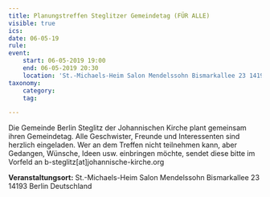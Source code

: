 ```yaml
---
title: Planungstreffen Steglitzer Gemeindetag (FÜR ALLE)
visible: true
ics: 
date: 06-05-19
rule: 
event:
	start: 06-05-2019 19:00
	end: 06-05-2019 20:30
	location: 'St.-Michaels-Heim Salon Mendelssohn Bismarkallee 23 14193 Berlin Deutschland'
taxonomy:
	category: 
	tag: 

---
```

Die Gemeinde Berlin Steglitz der Johannischen Kirche plant gemeinsam ihren Gemeindetag. Alle Geschwister, Freunde und Interessenten sind herzlich eingeladen. Wer an dem Treffen nicht teilnehmen kann, aber Gedangen, Wünsche, Ideen usw. einbringen möchte, sendet diese bitte im Vorfeld an b-steglitz[at]johannische-kirche.org


**Veranstaltungsort:** St.-Michaels-Heim
Salon Mendelssohn
Bismarkallee 23
14193 Berlin
Deutschland


